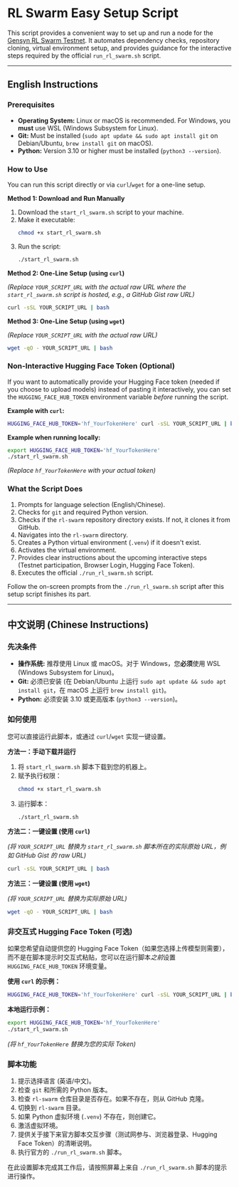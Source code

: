 # RL Swarm Easy Setup Script

This script provides a convenient way to set up and run a node for the [Gensyn RL Swarm Testnet](https://github.com/gensyn-ai/rl-swarm). It automates dependency checks, repository cloning, virtual environment setup, and provides guidance for the interactive steps required by the official `run_rl_swarm.sh` script.

---

## English Instructions

### Prerequisites

*   **Operating System:** Linux or macOS is recommended. For Windows, you **must** use WSL (Windows Subsystem for Linux).
*   **Git:** Must be installed (`sudo apt update && sudo apt install git` on Debian/Ubuntu, `brew install git` on macOS).
*   **Python:** Version 3.10 or higher must be installed (`python3 --version`).

### How to Use

You can run this script directly or via `curl`/`wget` for a one-line setup.

**Method 1: Download and Run Manually**

1.  Download the `start_rl_swarm.sh` script to your machine.
2.  Make it executable:
    ```bash
    chmod +x start_rl_swarm.sh
    ```
3.  Run the script:
    ```bash
    ./start_rl_swarm.sh
    ```

**Method 2: One-Line Setup (using `curl`)**

*(Replace `YOUR_SCRIPT_URL` with the actual raw URL where the `start_rl_swarm.sh` script is hosted, e.g., a GitHub Gist raw URL)*

```bash
curl -sSL YOUR_SCRIPT_URL | bash
```

**Method 3: One-Line Setup (using `wget`)**

*(Replace `YOUR_SCRIPT_URL` with the actual raw URL)*

```bash
wget -qO - YOUR_SCRIPT_URL | bash
```

### Non-Interactive Hugging Face Token (Optional)

If you want to automatically provide your Hugging Face token (needed if you choose to upload models) instead of pasting it interactively, you can set the `HUGGING_FACE_HUB_TOKEN` environment variable *before* running the script.

**Example with `curl`:**

```bash
HUGGING_FACE_HUB_TOKEN='hf_YourTokenHere' curl -sSL YOUR_SCRIPT_URL | bash
```

**Example when running locally:**

```bash
export HUGGING_FACE_HUB_TOKEN='hf_YourTokenHere'
./start_rl_swarm.sh
```
*(Replace `hf_YourTokenHere` with your actual token)*

### What the Script Does

1.  Prompts for language selection (English/Chinese).
2.  Checks for `git` and required Python version.
3.  Checks if the `rl-swarm` repository directory exists. If not, it clones it from GitHub.
4.  Navigates into the `rl-swarm` directory.
5.  Creates a Python virtual environment (`.venv`) if it doesn't exist.
6.  Activates the virtual environment.
7.  Provides clear instructions about the upcoming interactive steps (Testnet participation, Browser Login, Hugging Face Token).
8.  Executes the official `./run_rl_swarm.sh` script.

Follow the on-screen prompts from the `./run_rl_swarm.sh` script after this setup script finishes its part.

---

## 中文说明 (Chinese Instructions)

### 先决条件

*   **操作系统:** 推荐使用 Linux 或 macOS。对于 Windows，您**必须**使用 WSL (Windows Subsystem for Linux)。
*   **Git:** 必须已安装 (在 Debian/Ubuntu 上运行 `sudo apt update && sudo apt install git`，在 macOS 上运行 `brew install git`)。
*   **Python:** 必须安装 3.10 或更高版本 (`python3 --version`)。

### 如何使用

您可以直接运行此脚本，或通过 `curl`/`wget` 实现一键设置。

**方法一：手动下载并运行**

1.  将 `start_rl_swarm.sh` 脚本下载到您的机器上。
2.  赋予执行权限：
    ```bash
    chmod +x start_rl_swarm.sh
    ```
3.  运行脚本：
    ```bash
    ./start_rl_swarm.sh
    ```

**方法二：一键设置 (使用 `curl`)**

*(将 `YOUR_SCRIPT_URL` 替换为 `start_rl_swarm.sh` 脚本所在的实际原始 URL，例如 GitHub Gist 的 raw URL)*

```bash
curl -sSL YOUR_SCRIPT_URL | bash
```

**方法三：一键设置 (使用 `wget`)**

*(将 `YOUR_SCRIPT_URL` 替换为实际原始 URL)*

```bash
wget -qO - YOUR_SCRIPT_URL | bash
```

### 非交互式 Hugging Face Token (可选)

如果您希望自动提供您的 Hugging Face Token（如果您选择上传模型则需要），而不是在脚本提示时交互式粘贴，您可以在运行脚本*之前*设置 `HUGGING_FACE_HUB_TOKEN` 环境变量。

**使用 `curl` 的示例：**

```bash
HUGGING_FACE_HUB_TOKEN='hf_YourTokenHere' curl -sSL YOUR_SCRIPT_URL | bash
```

**本地运行示例：**

```bash
export HUGGING_FACE_HUB_TOKEN='hf_YourTokenHere'
./start_rl_swarm.sh
```
*(将 `hf_YourTokenHere` 替换为您的实际 Token)*

### 脚本功能

1.  提示选择语言 (英语/中文)。
2.  检查 `git` 和所需的 Python 版本。
3.  检查 `rl-swarm` 仓库目录是否存在。如果不存在，则从 GitHub 克隆。
4.  切换到 `rl-swarm` 目录。
5.  如果 Python 虚拟环境 (`.venv`) 不存在，则创建它。
6.  激活虚拟环境。
7.  提供关于接下来官方脚本交互步骤（测试网参与、浏览器登录、Hugging Face Token）的清晰说明。
8.  执行官方的 `./run_rl_swarm.sh` 脚本。

在此设置脚本完成其工作后，请按照屏幕上来自 `./run_rl_swarm.sh` 脚本的提示进行操作。
